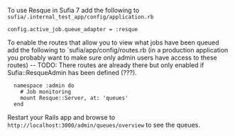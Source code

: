 To use Resque in Sufia 7 add the following to `sufia/.internal_test_app/config/application.rb`

```
config.active_job.queue_adapter = :resque
```

To enable the routes that allow you to view what jobs have been queued add the following to `sufia/app/config/routes.rb (in a production application you probably want to make sure only admin users have access to these routes) -- TODO: There routes are already there but only enabled if Sufia::ResqueAdmin has been defined (???). 

```
  namespace :admin do
    # Job monitoring
    mount Resque::Server, at: 'queues'
  end
```

Restart your Rails app and browse to `http://localhost:3000/admin/queues/overview` to see the queues.  

